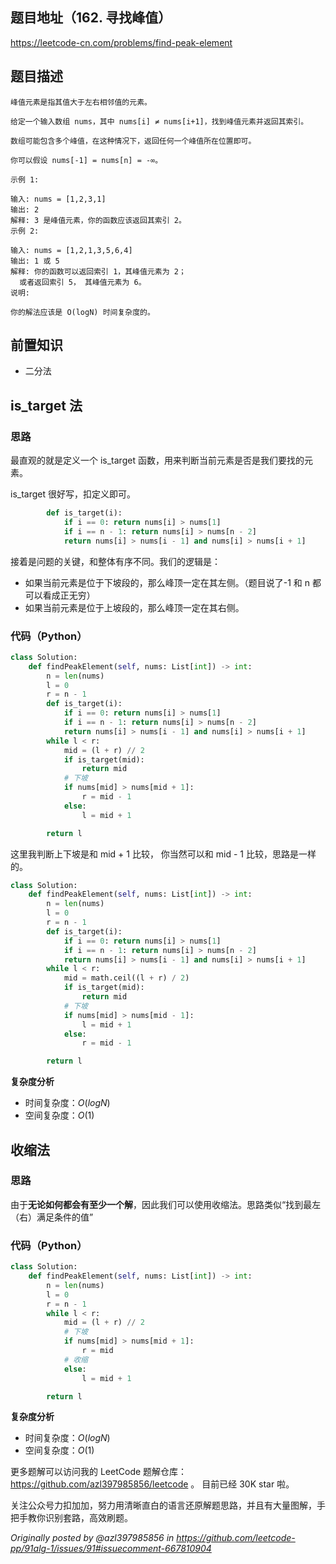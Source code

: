 ## 题目地址（162. 寻找峰值）

https://leetcode-cn.com/problems/find-peak-element

## 题目描述

```
峰值元素是指其值大于左右相邻值的元素。

给定一个输入数组 nums，其中 nums[i] ≠ nums[i+1]，找到峰值元素并返回其索引。

数组可能包含多个峰值，在这种情况下，返回任何一个峰值所在位置即可。

你可以假设 nums[-1] = nums[n] = -∞。

示例 1:

输入: nums = [1,2,3,1]
输出: 2
解释: 3 是峰值元素，你的函数应该返回其索引 2。
示例 2:

输入: nums = [1,2,1,3,5,6,4]
输出: 1 或 5
解释: 你的函数可以返回索引 1，其峰值元素为 2；
  或者返回索引 5， 其峰值元素为 6。
说明:

你的解法应该是 O(logN) 时间复杂度的。
```

## 前置知识

- 二分法

## is_target 法

### 思路

最直观的就是定义一个 is_target 函数，用来判断当前元素是否是我们要找的元素。

is_target 很好写，扣定义即可。

```py
        def is_target(i):
            if i == 0: return nums[i] > nums[1]
            if i == n - 1: return nums[i] > nums[n - 2]
            return nums[i] > nums[i - 1] and nums[i] > nums[i + 1]
```

接着是问题的关键，和整体有序不同。我们的逻辑是：

- 如果当前元素是位于下坡段的，那么峰顶一定在其左侧。（题目说了-1 和 n 都可以看成正无穷）
- 如果当前元素是位于上坡段的，那么峰顶一定在其右侧。

### 代码（Python）

```py
class Solution:
    def findPeakElement(self, nums: List[int]) -> int:
        n = len(nums)
        l = 0
        r = n - 1
        def is_target(i):
            if i == 0: return nums[i] > nums[1]
            if i == n - 1: return nums[i] > nums[n - 2]
            return nums[i] > nums[i - 1] and nums[i] > nums[i + 1]
        while l < r:
            mid = (l + r) // 2
            if is_target(mid):
                return mid
            # 下坡
            if nums[mid] > nums[mid + 1]:
                r = mid - 1
            else:
                l = mid + 1

        return l
```

这里我判断上下坡是和 mid + 1 比较， 你当然可以和 mid - 1 比较，思路是一样的。

```py
class Solution:
    def findPeakElement(self, nums: List[int]) -> int:
        n = len(nums)
        l = 0
        r = n - 1
        def is_target(i):
            if i == 0: return nums[i] > nums[1]
            if i == n - 1: return nums[i] > nums[n - 2]
            return nums[i] > nums[i - 1] and nums[i] > nums[i + 1]
        while l < r:
            mid = math.ceil((l + r) / 2)
            if is_target(mid):
                return mid
            # 下坡
            if nums[mid] > nums[mid - 1]:
                l = mid + 1
            else:
                r = mid - 1

        return l
```

**复杂度分析**

- 时间复杂度：$O(logN)$
- 空间复杂度：$O(1)$

## 收缩法

### 思路

由于**无论如何都会有至少一个解**，因此我们可以使用收缩法。思路类似“找到最左（右）满足条件的值”

### 代码（Python）

```py
class Solution:
    def findPeakElement(self, nums: List[int]) -> int:
        n = len(nums)
        l = 0
        r = n - 1
        while l < r:
            mid = (l + r) // 2
            # 下坡
            if nums[mid] > nums[mid + 1]:
                r = mid
            # 收缩
            else:
                l = mid + 1

        return l
```

**复杂度分析**

- 时间复杂度：$O(logN)$
- 空间复杂度：$O(1)$

更多题解可以访问我的 LeetCode 题解仓库：https://github.com/azl397985856/leetcode 。 目前已经 30K star 啦。

关注公众号力扣加加，努力用清晰直白的语言还原解题思路，并且有大量图解，手把手教你识别套路，高效刷题。

_Originally posted by @azl397985856 in https://github.com/leetcode-pp/91alg-1/issues/91#issuecomment-667810904_
